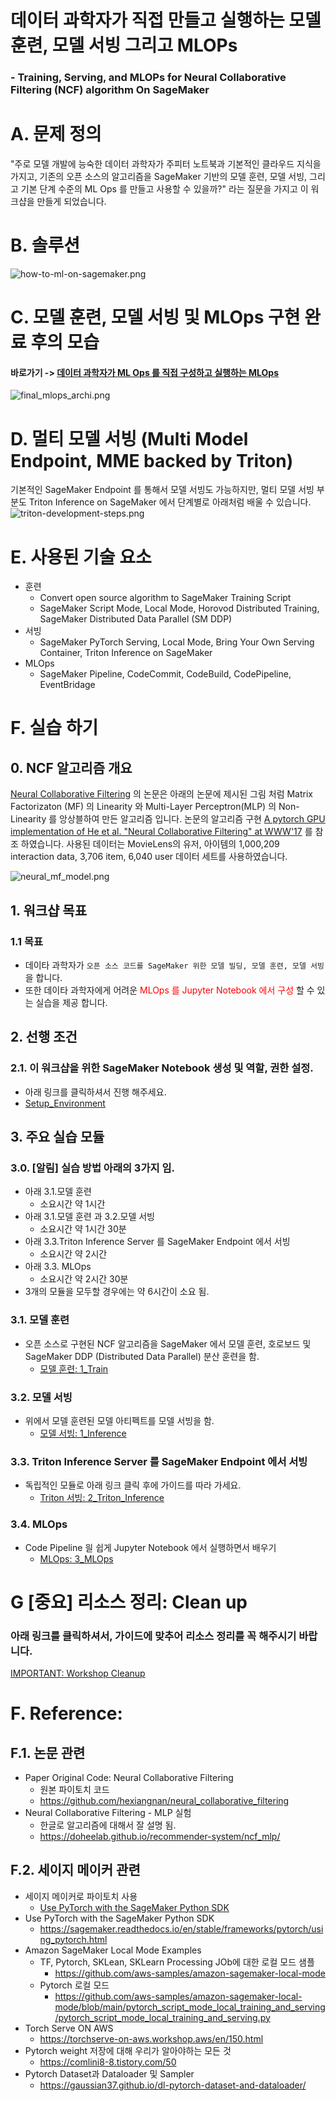 # 데이터 과학자가 직접 만들고 실행하는 모델 훈련, 모델 서빙 그리고 MLOPs
### - Training, Serving, and MLOPs for Neural Collaborative Filtering (NCF) algorithm On SageMaker

# A. 문제 정의
"주로 모델 개발에 능숙한 데이터 과학자가 주피터 노트북과 기본적인 클라우드 지식을 가지고, 기존의 오픈 소스의 알고리즘을 SageMaker 기반의 모델 훈련, 모델 서빙, 그리고 기본 단계 수준의  ML Ops 를 만들고 사용할 수 있을까?" 라는 질문을 가지고 이 워크샵을 만들게 되었습니다.

# B. 솔루션
![how-to-ml-on-sagemaker.png](img/how-to-ml-on-sagemaker.png)

# C. 모델 훈련, 모델 서빙 및 MLOps 구현 완료 후의 모습
####  바로가기 -> [ 데이터 과학자가 ML Ops 를 직접 구성하고 실행하는 MLOps](3_MLOps/README.md)
![final_mlops_archi.png](3_MLOps/img/final_mlops_archi.png)

# D. 멀티 모델 서빙 (Multi Model Endpoint, MME backed by Triton)
기본적인 SageMaker Endpoint 를 통해서 모델 서빙도 가능하지만, 멀티 모델 서빙 부분도 Triton Inference on SageMaker 에서 단계별로 아래처럼 배울 수 있습니다.
![triton-development-steps.png](2_Triton_Inference/img/triton-development-steps.png)

# E. 사용된 기술 요소
- 훈련
    - Convert open source algorithm to SageMaker Training Script
    - SageMaker Script Mode, Local Mode, Horovod Distributed Training, SageMaker Distributed Data Parallel (SM DDP)
- 서빙
    - SageMaker PyTorch Serving, Local Mode, Bring Your Own Serving Container, Triton Inference on SageMaker
- MLOps
    - SageMaker Pipeline, CodeCommit, CodeBuild, CodePipeline, EventBridage

# F. 실습 하기
## 0. NCF 알고리즘 개요
[Neural Collaborative Filtering](https://arxiv.org/abs/1708.05031) 의 논문은 아래의 논문에 제시된 그림 처럼 Matrix Factorizaton (MF) 의 Linearity 와 Multi-Layer Perceptron(MLP) 의 Non-Linearity 를 앙상블하여 만든 알고리즘 입니다. 논문의 알고리즘 구현 
[A pytorch GPU implementation of He et al. "Neural Collaborative Filtering" at WWW'17](https://github.com/guoyang9/NCF) 를 참조 하였습니다. 사용된 데이터는 MovieLens의 유저, 아이템의 1,000,209 interaction data, 3,706 item, 6,040 user 데이터 세트를 사용하였습니다.

![neural_mf_model.png](img/neural_mf_model.png)

## 1. 워크샵 목표
### 1.1 목표
- 데이타 과학자가 `오픈 소스 코드를 SageMaker 위한 모델 빌딩, 모델 훈련, 모델 서빙` 을 합니다.
- 또한 데이타 과학자에게 어려운 <font color="red">MLOps 를 Jupyter Notebook 에서 구성</font> 할 수 있는 실습을 제공 합니다.


## 2. 선행 조건
### 2.1. 이 워크샵을 위한 SageMaker Notebook 생성 및 역할, 권한 설정.
- 아래 링크를 클릭하셔서 진행 해주세요.
- [Setup_Environment](Setup_Environment/README.md)


## 3. 주요 실습 모듈
### 3.0. [알림] 실습 방법 아래의 3가지 임.
- 아래 3.1.모델 훈련 
    - 소요시간 약 1시간
- 아래 3.1.모델 훈련 과 3.2.모델 서빙 
    - 소요시간 약 1시간 30분
- 아래 3.3.Triton Inference Server 를 SageMaker Endpoint 에서 서빙
    - 소요시간 약 2시간    
- 아래 3.3. MLOps
    - 소요시간 약 2시간 30분
- 3개의 모듈을 모두할 경우에는 약 6시간이 소요 됨.
    
### 3.1. 모델 훈련
- 오픈 소스로 구현된 NCF 알고리즘을 SageMaker 에서 모델 훈련, 호로보드 및 SageMaker DDP (Distributed Data Parallel) 분산 훈련을 함.
    - [모델 훈련: 1_Train](1_Train/README.md)

### 3.2. 모델 서빙
- 위에서 모델 훈련된 모델 아티펙트를 모델 서빙을 함. 
    - [모델 서빙: 1_Inference](2_Inference/README.md)
    
### 3.3. Triton Inference Server 를 SageMaker Endpoint 에서 서빙
- 독립적인 모듈로 아래 링크 클릭 후에 가이드를 따라 가세요.
    - [Triton 서빙: 2_Triton_Inference](2_Triton_Inference/README.md)

### 3.4. MLOps
- Code Pipeline 읠 쉽게 Jupyter Notebook 에서 실행하면서 배우기
    - [MLOps: 3_MLOps](3_MLOps/README.md)


# G [중요] 리소스 정리: Clean up
### 아래 링크를 클릭하셔서, 가이드에 맞추어 리소스 정리를 꼭 해주시기 바랍니다.
[IMPORTANT: Workshop Cleanup](Setup_Environment/Cleanup-README.md)


# F. Reference:
## F.1. 논문 관련
- Paper Original Code: Neural Collaborative Filtering
    - 원본 파이토치 코드
    - https://github.com/hexiangnan/neural_collaborative_filtering
- Neural Collaborative Filtering - MLP 실험
    - 한글로 알고리즘에 대해서 잘 설명 됨.
    - https://doheelab.github.io/recommender-system/ncf_mlp/


## F.2. 세이지 메이커 관련
- 세이지 메이커로 파이토치 사용 
    - [Use PyTorch with the SageMaker Python SDK](https://sagemaker.readthedocs.io/en/stable/frameworks/pytorch/using_pytorch.html)
- Use PyTorch with the SageMaker Python SDK
    - https://sagemaker.readthedocs.io/en/stable/frameworks/pytorch/using_pytorch.html
- Amazon SageMaker Local Mode Examples
    - TF, Pytorch, SKLean, SKLearn Processing JOb에 대한 로컬 모드 샘플
        - https://github.com/aws-samples/amazon-sagemaker-local-mode
    - Pytorch 로컬 모드
        - https://github.com/aws-samples/amazon-sagemaker-local-mode/blob/main/pytorch_script_mode_local_training_and_serving/pytorch_script_mode_local_training_and_serving.py    
- Torch Serve ON AWS
    - https://torchserve-on-aws.workshop.aws/en/150.html
- Pytorch weight 저장에 대해 우리가 알아야하는 모든 것
    - https://comlini8-8.tistory.com/50
- Pytorch Dataset과 Dataloader 및 Sampler    
    - https://gaussian37.github.io/dl-pytorch-dataset-and-dataloader/    

